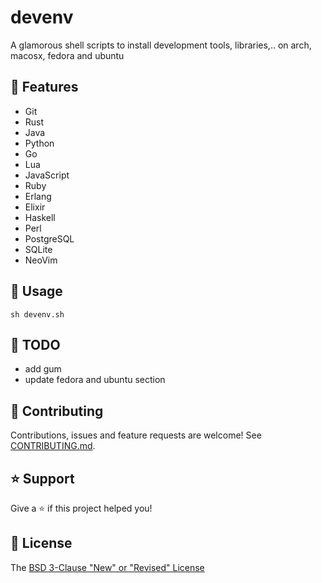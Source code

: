 # devenv

A glamorous shell scripts to install development tools, libraries,.. on arch, macosx, fedora and ubuntu

## 🚀 Features

* Git
* Rust
* Java
* Python
* Go
* Lua
* JavaScript
* Ruby
* Erlang
* Elixir
* Haskell
* Perl
* PostgreSQL
* SQLite
* NeoVim

## 📖 Usage

```shell
sh devenv.sh
```

## :seedling: TODO

- add gum
- update fedora and ubuntu section

## 🤝 Contributing

Contributions, issues and feature requests are welcome! See [CONTRIBUTING.md](CONTRIBUTING.md).

## ⭐️ Support

Give a ⭐️ if this project helped you!

## 📝 License

The [BSD 3-Clause "New" or "Revised" License](LICENSE)
